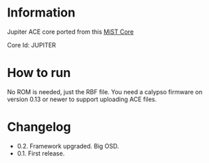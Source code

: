 # Information
Jupiter ACE core ported from this [MiST Core](https://github.com/Gehstock/Mist_FPGA/tree/master/Computer_MiST/Jupiter%20Cantab%20-%20JupiterACE_MiST)

Core Id: JUPITER

# How to run

No ROM is needed, just the RBF file. You need a calypso firmware on version 0.13 or newer to support uploading ACE files.

# Changelog

- 0.2. Framework upgraded. Big OSD.
- 0.1. First release. 
